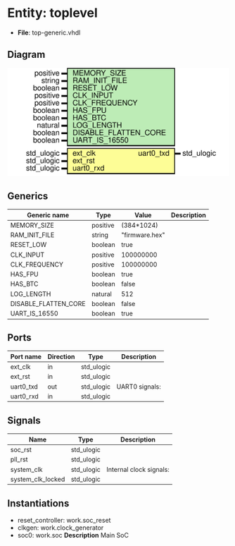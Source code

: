 # Entity: toplevel

- **File**: top-generic.vhdl
## Diagram

![Diagram](top-generic.svg "Diagram")
## Generics

| Generic name         | Type     | Value          | Description |
| -------------------- | -------- | -------------- | ----------- |
| MEMORY_SIZE          | positive | (384*1024)     |             |
| RAM_INIT_FILE        | string   | "firmware.hex" |             |
| RESET_LOW            | boolean  | true           |             |
| CLK_INPUT            | positive | 100000000      |             |
| CLK_FREQUENCY        | positive | 100000000      |             |
| HAS_FPU              | boolean  | true           |             |
| HAS_BTC              | boolean  | false          |             |
| LOG_LENGTH           | natural  | 512            |             |
| DISABLE_FLATTEN_CORE | boolean  | false          |             |
| UART_IS_16550        | boolean  | true           |             |
## Ports

| Port name | Direction | Type       | Description    |
| --------- | --------- | ---------- | -------------- |
| ext_clk   | in        | std_ulogic |                |
| ext_rst   | in        | std_ulogic |                |
| uart0_txd | out       | std_ulogic | UART0 signals: |
| uart0_rxd | in        | std_ulogic |                |
## Signals

| Name              | Type       | Description             |
| ----------------- | ---------- | ----------------------- |
| soc_rst           | std_ulogic |                         |
| pll_rst           | std_ulogic |                         |
| system_clk        | std_ulogic | Internal clock signals: |
| system_clk_locked | std_ulogic |                         |
## Instantiations

- reset_controller: work.soc_reset
- clkgen: work.clock_generator
- soc0: work.soc
**Description**
Main SoC

